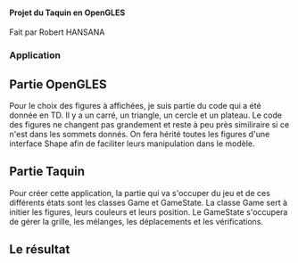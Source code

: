 #### Projet du Taquin en OpenGLES
 Fait par Robert HANSANA
 
 ### Application
 
 ## Partie OpenGLES
 
 Pour le choix des figures à affichées, je suis partie du code qui a été donnée en TD.
 Il y a un carré, un triangle, un cercle et un plateau.
 Le code des figures ne changent pas grandement et reste à peu près similiraire si ce n'est dans les sommets donnés.
 On fera hérité toutes les figures d'une interface Shape afin de faciliter leurs manipulation dans le modèle.
 
 ## Partie Taquin
 
 Pour créer cette application, la partie qui va s'occuper du jeu et de ces différents états sont les classes Game et GameState.
 La classe Game sert à initier les figures, leurs couleurs et leurs position.
 Le GameState s'occupera de gérer la grille, les mélanges, les déplacements et les vérifications.
 
 ## Le résultat
 
 
